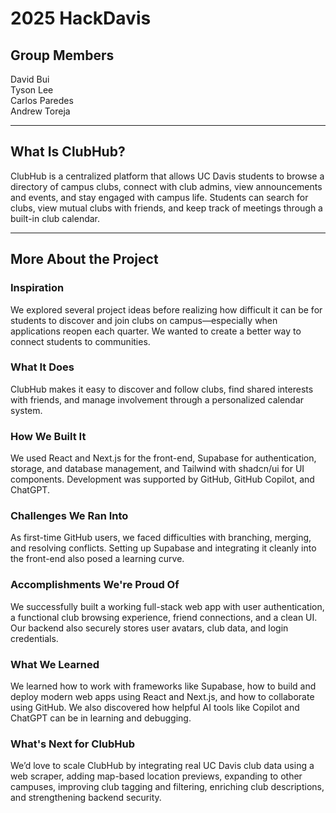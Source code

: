 # 2025 HackDavis

## Group Members  
David Bui  
Tyson Lee  
Carlos Paredes  
Andrew Toreja  

---

## What Is ClubHub?

ClubHub is a centralized platform that allows UC Davis students to browse a directory of campus clubs, connect with club admins, view announcements and events, and stay engaged with campus life. Students can search for clubs, view mutual clubs with friends, and keep track of meetings through a built-in club calendar.

---

## More About the Project

### Inspiration  
We explored several project ideas before realizing how difficult it can be for students to discover and join clubs on campus—especially when applications reopen each quarter. We wanted to create a better way to connect students to communities.

### What It Does  
ClubHub makes it easy to discover and follow clubs, find shared interests with friends, and manage involvement through a personalized calendar system.

### How We Built It  
We used React and Next.js for the front-end, Supabase for authentication, storage, and database management, and Tailwind with shadcn/ui for UI components. Development was supported by GitHub, GitHub Copilot, and ChatGPT.

### Challenges We Ran Into  
As first-time GitHub users, we faced difficulties with branching, merging, and resolving conflicts. Setting up Supabase and integrating it cleanly into the front-end also posed a learning curve.

### Accomplishments We're Proud Of  
We successfully built a working full-stack web app with user authentication, a functional club browsing experience, friend connections, and a clean UI. Our backend also securely stores user avatars, club data, and login credentials.

### What We Learned  
We learned how to work with frameworks like Supabase, how to build and deploy modern web apps using React and Next.js, and how to collaborate using GitHub. We also discovered how helpful AI tools like Copilot and ChatGPT can be in learning and debugging.

### What's Next for ClubHub  
We’d love to scale ClubHub by integrating real UC Davis club data using a web scraper, adding map-based location previews, expanding to other campuses, improving club tagging and filtering, enriching club descriptions, and strengthening backend security.